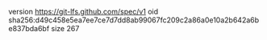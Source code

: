 version https://git-lfs.github.com/spec/v1
oid sha256:d49c458e5ea7ee7ce7d7dd8ab99067fc209c2a86a0e10a2b642a6be837bda6bf
size 267
